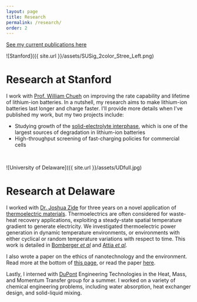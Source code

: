 ```yaml
---
layout: page
title: Research
permalink: /research/
order: 2
---
```


[See my current publications here](/publications)


![Stanford]({{ site.url }}/assets/SUSig_2color_Stree_Left.png)

Research at Stanford
====================

I work with [Prof. William Chueh](http://chuehlab.stanford.edu) on improving
the rate capability and lifetime of lithium-ion batteries.
In a nutshell, my research aims to make lithium-ion batteries last longer and charge faster.
I'll provide more details when I've published my work, but my two projects include:
- Studying growth of the
[solid-electrolyte interphase](https://en.wikipedia.org/wiki/Lithium-ion_battery#Electrolytes),
which is one of the largest sources of degradation in lithium-ion batteries
- High-throughput screening of fast-charging policies for commercial cells

<br>

![University of Delaware]({{ site.url }}/assets/UDfull.jpg)

Research at Delaware
====================

I worked with [Dr. Joshua Zide](http://www.zidelab.org/) for three years on a novel application of
[thermoelectric materials](http://www.thermoelectrics.caltech.edu/thermoelectrics/index.html).
 Thermoelectrics are often considered for waste-heat recovery applications,
 exploiting a steady-state spatial temperature gradient to generate electricity.
 We investigated thermoelectric power generation in dynamic temperature environments,
 or environments with either cyclical or random temperature variations with respect to time.
 This work is detailed in [Bomberger *et al*](http://dx.doi.org/10.1016/j.applthermaleng.2013.02.039)
 and [Attia *et al*](http://dx.doi.org/10.1016/j.energy.2013.08.046).

I also wrote a paper on the ethics of nanotechnology and the environment. Read more at the bottom of [this page](http://www1.udel.edu/researchmagazine/issue/vol4_no2/teamwork.html),
or read the paper [here](http://dx.doi.org/10.1007/s11948-012-9422-3).

<!--![DuPont]({{ site.url }}/assets/DuPont.jpg)-->

Lastly, I interned with [DuPont](http://www.dupont.com/) Engineering Technologies in the Heat, Mass, and Momentum Transfer group for a summer. I worked on a variety of chemical engineering problems, including water absorption, heat exchanger design, and solid-liquid mixing.
